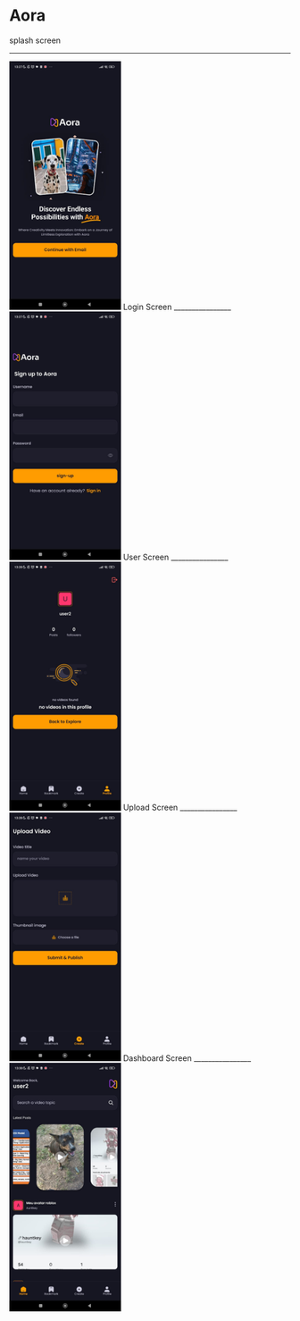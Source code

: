 # Aora
splash screen
________________
<img src="./assets/images/WhatsApp Image 2025-02-10 at 13.30.16.jpeg" width="200px"/>
Login Screen
________________
<img src="./assets/images/WhatsApp Image 2025-02-10 at 13.30.16 (1).jpeg" width="200px"/>
User Screen
________________
<img src="./assets/images/WhatsApp Image 2025-02-10 at 13.30.16 (2).jpeg" width="200px"/>
Upload Screen
________________
<img src="./assets/images/WhatsApp Image 2025-02-10 at 13.30.17.jpeg" width="200px"/>
Dashboard Screen
________________
<img src="./assets/images/WhatsApp Image 2025-02-10 at 13.30.17(1).jpeg" width="200px"/>